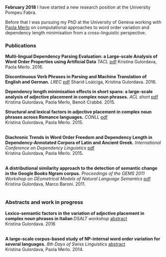 **February 2018** I have started a new research position at the University Pompeu Fabra. 
		
Before that I was pursuing my PhD at the University of Geneva working with <a href="http://www.latl.unige.ch/personal/paola.html">Paola Merlo</a>
 on computational approaches to word order variation and dependency length minimisation from a 
cross-linguistic perspective. 

### Publications 

**Multi-lingual Dependency Parsing Evaluation: a Large-scale Analysis of Word Order Properties using Artificial Data**
 *TACL* <a href="https://transacl.org/ojs/index.php/tacl/article/view/870">pdf</a> 
Kristina Gulordava, Paola Merlo. 2016. 

**Discontinuous Verb Phrases in Parsing and Machine Translation of English and German.** *LREC* <a href="http://www.lrec-conf.org/proceedings/lrec2016/summaries/628.html">pdf</a> 
Sharid Loáiciga, Kristina Gulordava. 2016. 

**Dependency length minimisation effects in short spans: a large-scale analysis of adjective placement in complex noun phrases.** 
*ACL short* <a href="http://www.aclweb.org/anthology/P/P15/P15-2078.pdf">pdf</a>
Kristina Gulordava, Paola Merlo, Benoit Crabbé. 2015. 

<b>Structural and lexical factors in adjective placement in complex noun phrases across Romance languages.</b>
<i>CONLL</i> <a href="https://aclweb.org/anthology/K/K15/K15-1025.pdf">pdf</a> <br>
Kristina Gulordava, Paola Merlo. 2015. <br> <br>

<b>Diachronic Trends in Word Order Freedom and Dependency Length in Dependency-Annotated Corpora of Latin and Ancient Greek.</b> 
<i>International Conference on Dependency Linguistics</i> <a href="http://aclweb.org/anthology/W/W15/W15-2115.pdf">pdf</a><br>
Kristina Gulordava, Paola Merlo. 2015. <br> <br>

<b>A distributional similarity approach to the detection of semantic change in the Google Books Ngram corpus.</b> 
<i>Proceedings of the GEMS 2011 Workshop on GEometrical Models of Natural Language Semantics</i> <a href="http://dl.acm.org/ft_gateway.cfm?id=2140498&amp;ftid=1137443&amp;dwn=1&amp;CFID=700680761&amp;CFTOKEN=63321586">pdf</a> <br>
Kristina Gulordava, Marco Baroni. 2011. <br> <br>
                                                                                                       
### Abstracts and work in progress
<b> Lexico-semantic factors in the variation of adjective placement in complex noun phrases in Italian </b>
<i>DSALT workshop </i> <a href="https://dl.dropboxusercontent.com/u/513347/events/dsalt2016-abstracts/15-Kristina_Gulordava_DSALT_abstract.pdf">abstract</a> <br>
Kristina Gulordava. 2016 <br><br>

**A large-scale corpus-based study of NP-internal word order variation for several languages.**
<i>8th Days of Swiss Linguistics</i> <a href="http://www.linguistik.uzh.ch/whatsup/activities/chling8/Gulordava_NP-internal-word-order.pdf">abstract</a><br>
Kristina Gulordava, Paola Merlo. 2014.
